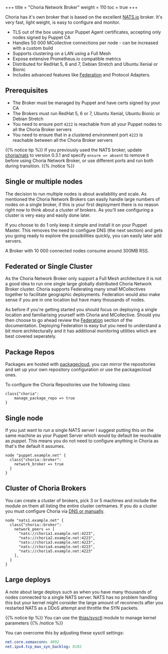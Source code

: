 +++
title = "Choria Network Broker"
weight = 110
toc = true
+++

Choria has it's own broker that is based on the excellent [NATS.io](https://nats.io/) broker.  It's very fast, light weight, is easy to configure and monitor.

  * TLS out of the box using your Puppet Agent certificates, accepting only nodes signed by Puppet CA
  * Handles 50 000 MCollective connections per node - can be increased with a custom build
  * Supports clustering on a LAN using a Full Mesh
  * Expose extensive Prometheus.io compatible metrics
  * Distributed for RedHat 5, 6 and 7, Debian Stretch and Ubuntu Xenial or Bionic
  * Includes advanced features like [Federation](../../federation) and Protocol Adapters.

## Prerequisites

 * The Broker must be managed by Puppet and have certs signed by your CA
 * The Brokers must run RedHat 5, 6 or 7, Ubuntu Xenial, Ubuntu Bionic or Debian Stretch
 * You need to ensure port `4222` is reachable from all your Puppet nodes to all the Choria Broker servers
 * You need to ensure that in a clustered environment port `4223` is reachable between all the Choria Broker servers

{{% notice tip %}}
If you previously used the NATS broker, update [choria/nats](https://forge.puppet.com/choria/nats) to version 0.3.1 and specify `ensure => absent` to remove it before using Choria Network Broker, or use different ports and run both during transition.
{{% /notice %}}

## Single or multiple nodes

The decision to run multiple nodes is about availability and scale.  As mentioned the Choria Network Brokers can easily handle large numbers of nodes on a single broker, if this is your first deployment there is no reason right now to think about a cluster of brokers.  As you'll see configuring a cluster is very easy and easily done later.

If you choose to do 1 only keep it simple and install it on your Puppet Master.  This removes the need to configure DNS (the next section) and gets you going ready to explore the possibilities quickly, you can easily later add servers.

A Broker with 10 000 connected nodes consume around 300MB RSS.

## Federated or Single Cluster

As the Choria Network Broker only support a Full Mesh architecture it is not a good idea to run one single large globally distributed Choria Network Broker cluster.  Choria supports Federating many small MCollectives together to facilitate geographic deployments. Federation would also make sense if you are in one location but have many thousands of nodes.

As before if you're getting started you should focus on deploying a single location and familiarising yourself with Choria and MCollective.  Should you then choose to go ahead review the [Federation](../../federation) section of the documentation.  Deploying Federation is easy but you need to understand a bit more architecturally and it has additional monitoring utilities which are best covered seperately.

## Package Repos

Packages are hosted with [packagecloud](https://packagecloud.io/choria/release), you can mirror the repositories and set up your own repository configuration or use the packagecloud ones.

To configure the Choria Repositories use the following class:

```puppet
class{"choria":
    manage_package_repo => true
}
```

## Single node

If you just want to run a single NATS server I suggest putting this on the same machine as your Puppet Server which would by default be resolvable as _puppet_.  This means you do not need to configure anything in Choria as that's the default it assumes.

```puppet
node "puppet.example.net" {
  class{"choria::broker":
    network_broker => true
  }
}
```

## Cluster of Choria Brokers

You can create a cluster of brokers, pick 3 or 5 machines and include the module on them all listing the entire cluster certnames. If you do a cluster you must configure Choria via [DNS or manually](../dns/).

```puppet
node "nats1.example.net" {
  class{"choria::broker":
    network_peers => [
      "nats://choria1.example.net:4223",
      "nats://choria2.example.net:4223",
      "nats://choria3.example.net:4223",
      "nats://choria4.example.net:4223",
      "nats://choria5.example.net:4223"
    ],
  }
}
```

## Large deploys

A note about large deploys such as when you have many thousands of nodes connected to a single NATS server.  NATS has no problem handling this but your kernel might consider the large amount of reconnects after you restarted NATS as a DDoS attempt and throttle the SYN packets.

{{% notice tip %}}
You can use the [thias/sysctl](https://forge.puppet.com/thias/sysctl) module to manage kernel parameters
{{% /notice %}}

You can overcome this by adjusting these sysctl settings:

```yaml
net.core.somaxconn: 4092
net.ipv4.tcp_max_syn_backlog: 8192
```
